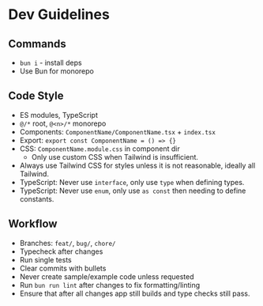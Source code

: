 # Dev Guidelines

## Commands

- `bun i` - install deps
- Use Bun for monorepo

## Code Style

- ES modules, TypeScript
- `@/*` root, `@<n>/*` monorepo
- Components: `ComponentName/ComponentName.tsx` + `index.tsx`
- Export: `export const ComponentName = () => {}`
- CSS: `ComponentName.module.css` in component dir
  - Only use custom CSS when Tailwind is insufficient.
- Always use Tailwind CSS for styles unless it is not reasonable, ideally all Tailwind.
- TypeScript: Never use `interface`, only use `type` when defining types.
- TypeScript: Never use `enum`, only use `as const` then needing to define constants.

## Workflow

- Branches: `feat/`, `bug/`, `chore/`
- Typecheck after changes
- Run single tests
- Clear commits with bullets
- Never create sample/example code unless requested
- Run `bun run lint` after changes to fix formatting/linting
- Ensure that after all changes app still builds and type checks still pass.
